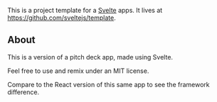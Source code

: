 This is a project template for a [Svelte](https://svelte.dev) apps. It lives at https://github.com/sveltejs/template.

## About 

This is a version of a pitch deck app, made using Svelte. 

Feel free to use and remix under an MIT license.

Compare to the React version of this same app to see the framework difference.

